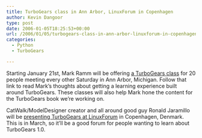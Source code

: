 ```yaml
---
title: TurboGears class in Ann Arbor, LinuxForum in Copenhagen
author: Kevin Dangoor
type: post
date: 2006-01-05T18:25:53+00:00
url: /2006/01/05/turbogears-class-in-ann-arbor-linuxforum-in-copenhagen/
categories:
  - Python
  - TurboGears

---
```

Starting January 21st, Mark Ramm will be offering [a TurboGears class][1] for 20 people meeting every other Saturday in Ann Arbor, Michigan. Follow that link to read Mark&#8217;s thoughts about getting a learning experience built around TurboGears. These classes will also help Mark hone the content for the TurboGears book we&#8217;re working on.

CatWalk/ModelDesigner creator and all around good guy Ronald Jaramillo will be [presenting TurboGears at LinuxForum][2] in Copenhagen, Denmark. This is in March, so it&#8217;ll be a good forum for people wanting to learn about TurboGears 1.0.

 [1]: http://compoundthinking.com/blog/index.php/2006/01/04/turbogears-class-in-ann-arbor/
 [2]: http://www.checkandshare.com/blog/?p=32